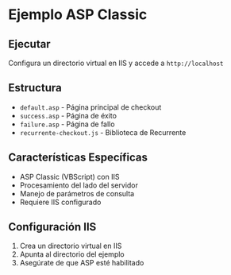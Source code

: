 # Ejemplo ASP Classic

## Ejecutar

Configura un directorio virtual en IIS y accede a `http://localhost`

## Estructura

- `default.asp` - Página principal de checkout
- `success.asp` - Página de éxito
- `failure.asp` - Página de fallo
- `recurrente-checkout.js` - Biblioteca de Recurrente

## Características Específicas

- ASP Classic (VBScript) con IIS
- Procesamiento del lado del servidor
- Manejo de parámetros de consulta
- Requiere IIS configurado

## Configuración IIS

1. Crea un directorio virtual en IIS
2. Apunta al directorio del ejemplo
3. Asegúrate de que ASP esté habilitado
